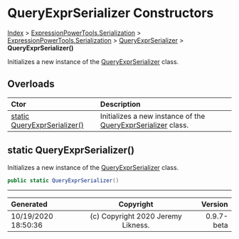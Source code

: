﻿# QueryExprSerializer Constructors

[Index](../index.md) > [ExpressionPowerTools.Serialization](ExpressionPowerTools.Serialization.a.md) > [ExpressionPowerTools.Serialization](ExpressionPowerTools.Serialization.n.md) > [QueryExprSerializer](ExpressionPowerTools.Serialization.QueryExprSerializer.cs.md) > **QueryExprSerializer()**

Initializes a new instance of the [QueryExprSerializer](ExpressionPowerTools.Serialization.QueryExprSerializer.cs.md) class.

## Overloads

| Ctor | Description |
| :-- | :-- |
| [static QueryExprSerializer()](#static-queryexprserializer) | Initializes a new instance of the [QueryExprSerializer](ExpressionPowerTools.Serialization.QueryExprSerializer.cs.md) class. |

## static QueryExprSerializer()

Initializes a new instance of the [QueryExprSerializer](ExpressionPowerTools.Serialization.QueryExprSerializer.cs.md) class.

```csharp
public static QueryExprSerializer()
```



---

| Generated | Copyright | Version |
| :-- | :-: | --: |
| 10/19/2020 18:50:36 | (c) Copyright 2020 Jeremy Likness. | 0.9.7-beta |
